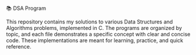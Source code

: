 📚 DSA Program 


This repository contains my solutions to various Data Structures and Algorithms problems, implemented in C.
The programs are organized by topic, and each file demonstrates a specific concept with clear and concise code.
These implementations are meant for learning, practice, and quick reference.
